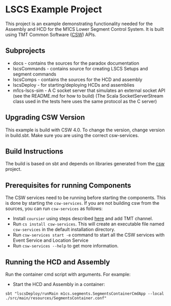# LSCS Example Project

This project is an example demonstrating functionality needed for the Assembly and HCD for the M1CS
Lower Segment Control System.  It is built using TMT Common Software ([CSW](https://github.com/tmtsoftware/csw)) APIs.

## Subprojects

* docs - contains the sources for the paradox documentation
* lscsCommands - contains source for creating LSCS Setups and segment commands
* lscsComps - contains the sources for the HCD and assembly
* lscsDeploy - for starting/deploying HCDs and assemblies
* m1cs-lscs-sim - A C socket server that simulates an external socket API (see the README.md for how to build)
  (The Scala SocketServerStream class used in the tests here uses the same protocol as the C server)


## Upgrading CSW Version

This example is build with CSW 4.0. To change the version, change version in build.sbt. Make sure you are
using the correct csw-services.

## Build Instructions

The build is based on sbt and depends on libraries generated from the
[csw](https://github.com/tmtsoftware/csw) project.

## Prerequisites for running Components

The CSW services need to be running before starting the components.
   This is done by starting the `csw-services`.
   If you are not building csw from the sources, you can run `csw-services` as follows:

- Install `coursier` using steps described [here](https://tmtsoftware.github.io/csw/apps/csinstallation.html) and add TMT channel.
- Run `cs install csw-services`. This will create an executable file named `csw-services` in the default installation directory.
- Run `csw-services start -e` command to start all the CSW services with Event Service and Location Service
- Run `csw-services --help` to get more information.

## Running the HCD and Assembly

Run the container cmd script with arguments. For example:

* Start the HCD and Assembly in a container:

```
sbt "lscsDeploy/runMain m1cs.segments.SegmentsContainerCmdApp --local ./src/main/resources/SegmentsContainer.conf"
```
